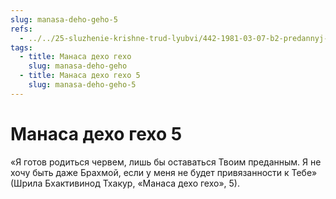 ```yaml
---
slug: manasa-deho-geho-5
refs:
  - ../../25-sluzhenie-krishne-trud-lyubvi/442-1981-03-07-b2-predannyj-stremitsya-k-sluzheniyu-a-ne-k-osvobozhdeniyu.md
tags:
  - title: Манаса дехо гехо
    slug: manasa-deho-geho
  - title: Манаса дехо гехо 5
    slug: manasa-deho-geho-5
---
```


# Манаса дехо гехо 5

«Я готов родиться червем, лишь бы оставаться Твоим преданным. Я не хочу быть даже Брахмой, если у меня не будет привязанности к Тебе» (Шрила Бхактивинод Тхакур, «Манаса дехо гехо», 5).

